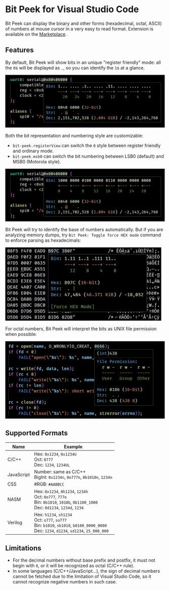 # Bit Peek for Visual Studio Code

Bit Peek can display the binary and other forms (hexadecimal, octal, ASCII) of numbers at mouse cursor in a very easy to read format. Extension is available on the [Marketplace](https://marketplace.visualstudio.com/items?itemName=dingzhaojie.bit-peek).

## Features

By default, Bit Peek will show bits in an unique "register friendly" mode: all the `0`s will be displayed as `.`, so you can identify the `1`s at a glance.

![](images/hover.png)

Both the bit representation and numbering style are customizable:

- `bit-peek.registerView` can switch the `0` style between register friendly and ordinary mode.
- `bit-peek.msb0` can switch the bit numbering between LSB0 (default) and MSB0 (Motorola style).

![](images/msb0.png)

Bit Peek will try to identify the base of numbers automatically. But if you are analyzing memory dumps, try `Bit Peek: Toggle force HEX mode` command to enforce parsing as hexadecimals:

![](images/hexdump.png)

For octal numbers, Bit Peek will interpret the bits as UNIX file permission when possible:

![](images/perm.png)

## Supported Formats

| Name       | Example                                                      |
| ---------- | ------------------------------------------------------------ |
| C/C++      | Hex: `0x1234`, `0x1234U`<br />Oct: `0777`<br />Dec: `1234`, `1234UL` |
| JavaScript | Number: same as C/C++<br />BigInt: `0x1234n`, `0o777n`, `0b1010n`, `1234n` |
| CSS        | #RGB: `#AABBCC`                                              |
| NASM       | Hex: `0x1234`, `0h1234`, `1234h`<br />Oct: `0o777`, `777o`<br />Bin: `0b1010`, `1010b`, `0b1100_1000`<br />Dec: `0d1234`, `1234d`, `1234` |
| Verilog    | Hex: `h1234`, `sh1234`<br />Oct: `o777`, `so777`<br />Bin: `b1010`, `sb1010`, `b0100_0000_0000`<br />Dec: `1234`, `d1234`, `sd1234`, `25_000_000` |

## Limitations

- For the decimal numbers without base prefix and postfix, it must not begin with `0`, or it will be recognized as octal (C/C++ rule).
- In some languages (C/C++/JavaScript...), the sign of decimal numbers cannot be fetched due to the limitation of Visual Studio Code, so it cannot recognize negative numbers in such case.

